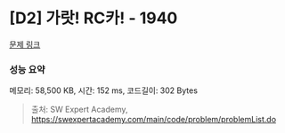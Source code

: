 # [D2] 가랏! RC카! - 1940 

[문제 링크](https://swexpertacademy.com/main/code/problem/problemDetail.do?contestProbId=AV5PjMgaALgDFAUq) 

### 성능 요약

메모리: 58,500 KB, 시간: 152 ms, 코드길이: 302 Bytes



> 출처: SW Expert Academy, https://swexpertacademy.com/main/code/problem/problemList.do